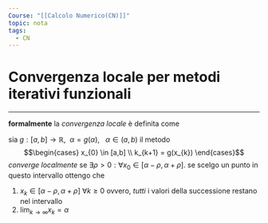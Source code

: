 ```yaml
---
Course: "[[Calcolo Numerico(CN)]]"
topic: nota
tags:
  - CN
---
```

# Convergenza locale per metodi iterativi funzionali
---
**formalmente** la _convergenza locale_ è definita come

sia $g:[a,b]\rightarrow \mathbb{R} , \ \ \alpha = g(\alpha), \ \ \ \alpha \in (a,b)$ il metodo
$$\begin{cases}
x_{0} \in [a,b] \\
k_{k+1} = g(x_{k})
\end{cases}$$
_converge localmente_ se $\exists \rho>0: \forall x_{0}\in [\alpha-\rho,\alpha+\rho]$.
se scelgo un punto in questo intervallo ottengo che
1. $x_{k}\in [\alpha-\rho,\alpha+\rho]\  \forall k\geq 0$ ovvero, _tutti_ i valori della successione restano nel intervallo
2. $\lim_{ k \to \infty }x_{k}=\alpha$ 